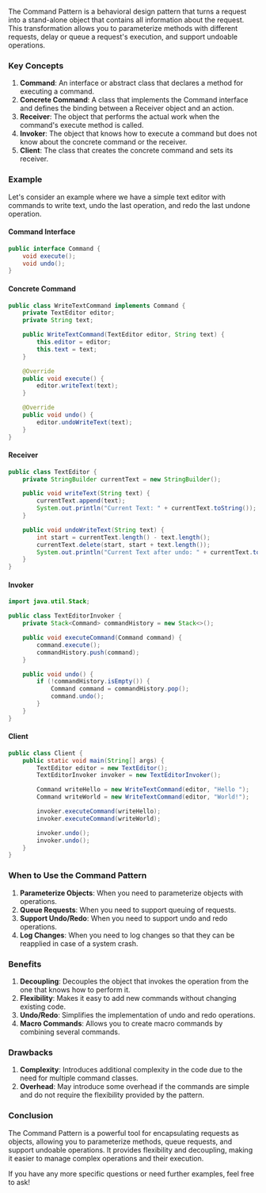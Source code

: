 The Command Pattern is a behavioral design pattern that turns a request into a stand-alone object that contains all information about the request. This transformation allows you to parameterize methods with different requests, delay or queue a request's execution, and support undoable operations.

### Key Concepts

1. **Command**: An interface or abstract class that declares a method for executing a command.
2. **Concrete Command**: A class that implements the Command interface and defines the binding between a Receiver object and an action.
3. **Receiver**: The object that performs the actual work when the command's execute method is called.
4. **Invoker**: The object that knows how to execute a command but does not know about the concrete command or the receiver.
5. **Client**: The class that creates the concrete command and sets its receiver.

### Example

Let's consider an example where we have a simple text editor with commands to write text, undo the last operation, and redo the last undone operation.

#### Command Interface

```java
public interface Command {
    void execute();
    void undo();
}
```

#### Concrete Command

```java
public class WriteTextCommand implements Command {
    private TextEditor editor;
    private String text;

    public WriteTextCommand(TextEditor editor, String text) {
        this.editor = editor;
        this.text = text;
    }

    @Override
    public void execute() {
        editor.writeText(text);
    }

    @Override
    public void undo() {
        editor.undoWriteText(text);
    }
}
```

#### Receiver

```java
public class TextEditor {
    private StringBuilder currentText = new StringBuilder();

    public void writeText(String text) {
        currentText.append(text);
        System.out.println("Current Text: " + currentText.toString());
    }

    public void undoWriteText(String text) {
        int start = currentText.length() - text.length();
        currentText.delete(start, start + text.length());
        System.out.println("Current Text after undo: " + currentText.toString());
    }
}
```

#### Invoker

```java
import java.util.Stack;

public class TextEditorInvoker {
    private Stack<Command> commandHistory = new Stack<>();

    public void executeCommand(Command command) {
        command.execute();
        commandHistory.push(command);
    }

    public void undo() {
        if (!commandHistory.isEmpty()) {
            Command command = commandHistory.pop();
            command.undo();
        }
    }
}
```

#### Client

```java
public class Client {
    public static void main(String[] args) {
        TextEditor editor = new TextEditor();
        TextEditorInvoker invoker = new TextEditorInvoker();

        Command writeHello = new WriteTextCommand(editor, "Hello ");
        Command writeWorld = new WriteTextCommand(editor, "World!");

        invoker.executeCommand(writeHello);
        invoker.executeCommand(writeWorld);

        invoker.undo();
        invoker.undo();
    }
}
```

### When to Use the Command Pattern

1. **Parameterize Objects**: When you need to parameterize objects with operations.
2. **Queue Requests**: When you need to support queuing of requests.
3. **Support Undo/Redo**: When you need to support undo and redo operations.
4. **Log Changes**: When you need to log changes so that they can be reapplied in case of a system crash.

### Benefits

1. **Decoupling**: Decouples the object that invokes the operation from the one that knows how to perform it.
2. **Flexibility**: Makes it easy to add new commands without changing existing code.
3. **Undo/Redo**: Simplifies the implementation of undo and redo operations.
4. **Macro Commands**: Allows you to create macro commands by combining several commands.

### Drawbacks

1. **Complexity**: Introduces additional complexity in the code due to the need for multiple command classes.
2. **Overhead**: May introduce some overhead if the commands are simple and do not require the flexibility provided by the pattern.

### Conclusion

The Command Pattern is a powerful tool for encapsulating requests as objects, allowing you to parameterize methods, queue requests, and support undoable operations. It provides flexibility and decoupling, making it easier to manage complex operations and their execution.

If you have any more specific questions or need further examples, feel free to ask!